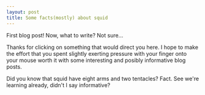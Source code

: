 ```yaml
---
layout: post
title: Some facts(mostly) about squid
---
```


First blog post! Now, what to write? Not sure...

Thanks for clicking on something that would direct you here. I hope to make the effort that you spent slightly exerting pressure with your finger onto your mouse worth it with some interesting and posibly informative blog posts.

Did you know that squid have eight arms and two tentacles? Fact. See we're learning already, didn't I say informative?


